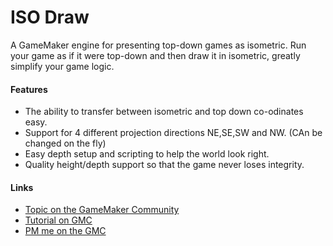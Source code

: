# ISO Draw

A GameMaker engine for presenting top-down games as isometric. Run your game as if it were top-down and then draw it in isometric, greatly simplify your game logic.

#### Features
- The ability to transfer between isometric and top down co-odinates easy.
- Support for 4 different projection directions NE,SE,SW and NW. (CAn be changed on the fly)
- Easy depth setup and scripting to help the world look right. 
- Quality height/depth support so that the game never loses integrity.

#### Links

- [Topic on the GameMaker Community](http://gmc.yoyogames.com/index.php?showtopic=477682)
- [Tutorial on GMC](http://gmc.yoyogames.com/index.php?showtopic=477695)
- [PM me on the GMC](http://gmc.yoyogames.com/index.php?showuser=133979)
